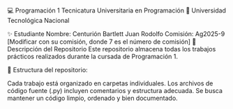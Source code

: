 💻 Programación 1
Tecnicatura Universitaria en Programación
📍 Universidad Tecnológica Nacional

✨ Estudiante
Nombre: Centurión Bartlett Juan Rodolfo
Comisión: Ag2025-9 [Modificar con su comisión, donde 7 es el número de comisión]
📂 Descripción del Repositorio
Este repositorio almacena todas los trabajos prácticos realizados durante la cursada de Programación 1.

📌 Estructura del repositorio:

Cada trabajo está organizado en carpetas individuales.
Los archivos de código fuente (.py) incluyen comentarios y estructura adecuada.
Se busca mantener un código limpio, ordenado y bien documentado.
